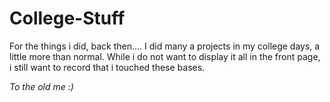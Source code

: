 # College-Stuff
For the things i did, back then....
I did many a projects in my college days, a little more than normal. While i do not want to display it all in the front page, i still want to record that i touched these bases.

*To the old me :)*

